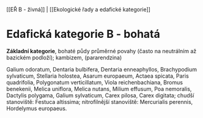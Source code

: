 [[EŘ B - živná]] | [[Ekologické řady a edafické kategorie]]

# Edafická kategorie B - bohatá

**Základní kategorie**, bohaté půdy průměrné povahy (často na neutrálním až bazickém podloží); kambizem, (pararendzina)

Galium odoratum, Dentaria bulbifera, Dentaria enneaphyllos, Brachypodium
sylvaticum, Stellaria holostea, Asarum europaeum, Actaea spicata, Paris quadrifolia, Polygonatum verticillatum, Viola reichenbachiana, Bromus benekenii, Melica uniflora, Melica nutans, Milium effusum, Poa nemoralis, Dactylis polygama, Galium sylvaticum, Carex pilosa, Carex digitata; chudší stanoviště: Festuca altissima; nitrofilnější stanoviště: Mercurialis perennis, Hordelymus europaeus.

